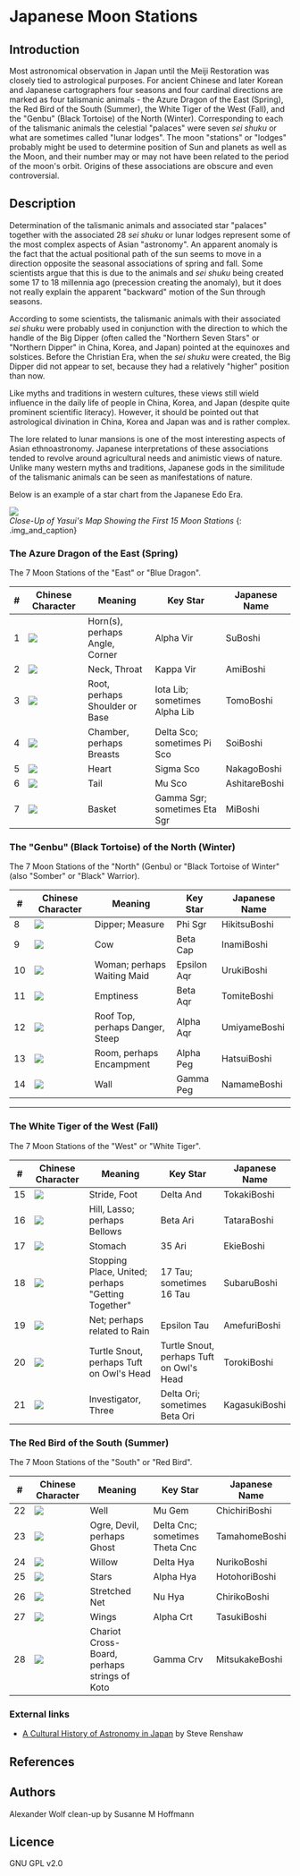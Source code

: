 # Japanese Moon Stations

## Introduction

Most astronomical observation in Japan until the Meiji Restoration was closely tied to astrological purposes. For ancient Chinese and later Korean and Japanese cartographers four seasons and four cardinal directions are marked as four talismanic animals - the Azure Dragon of the East (Spring), the Red Bird of the South (Summer), the White Tiger of the West (Fall), and the "Genbu" (Black Tortoise) of the North (Winter). Corresponding to each of the talismanic animals the celestial "palaces" were seven _sei shuku_ or what are sometimes called "lunar lodges". The moon "stations" or "lodges" probably might be used to determine position of Sun and planets as well as the Moon, and their number may or may not have been related to the period of the moon's orbit. Origins of these associations are obscure and even controversial.

## Description

Determination of the talismanic animals and associated star "palaces" together with the associated 28 _sei shuku_ or lunar lodges represent some of the most complex aspects of Asian "astronomy". An apparent anomaly is the fact that the actual positional path of the sun seems to move in a direction opposite the seasonal associations of spring and fall. Some scientists argue that this is due to the animals and _sei shuku_ being created some 17 to 18 millennia ago (precession creating the anomaly), but it does not really explain the apparent "backward" motion of the Sun through seasons.

According to some scientists, the talismanic animals with their associated _sei shuku_ were probably used in conjunction with the direction to which the handle of the Big Dipper (often called the "Northern Seven Stars" or "Northern Dipper" in China, Korea, and Japan) pointed at the equinoxes and solstices. Before the Christian Era, when the _sei shuku_ were created, the Big Dipper did not appear to set, because they had a relatively "higher" position than now. 

Like myths and traditions in western cultures, these views still wield influence in the daily life of people in China, Korea, and Japan (despite quite prominent scientific literacy). However, it should be pointed out that astrological divination in China, Korea and Japan was and is rather complex.

The lore related to lunar mansions is one of the most interesting aspects of Asian ethnoastronomy. Japanese interpretations of these associations tended to revolve around agricultural needs and animistic views of nature. Unlike many western myths and traditions, Japanese gods in the similitude of the talismanic animals can be seen as manifestations of nature.

Below is an example of a star chart from the Japanese Edo Era.

![](chart.webp)  
_Close-Up of Yasui's Map Showing the First 15 Moon Stations_ {: .img_and_caption}

### The Azure Dragon of the East (Spring)

The 7 Moon Stations of the "East" or "Blue Dragon".

 | # | Chinese Character | Meaning | Key Star | Japanese Name | 
 |---|----------------|--------------------------------|-----------|---------|
 | 1 | ![](mn01.webp) | Horn(s), perhaps Angle, Corner | Alpha Vir | SuBoshi | 
 | 2 | ![](mn02.webp) | Neck, Throat | Kappa Vir | AmiBoshi | 
 | 3 | ![](mn03.webp) | Root, perhaps Shoulder or Base | Iota Lib; sometimes Alpha Lib | TomoBoshi | 
 | 4 | ![](mn04.webp) | Chamber, perhaps Breasts | Delta Sco; sometimes Pi Sco | SoiBoshi | 
 | 5 | ![](mn05.webp) | Heart | Sigma Sco | NakagoBoshi | 
 | 6 | ![](mn06.webp) | Tail | Mu Sco | AshitareBoshi | 
 | 7 | ![](mn07.webp) | Basket | Gamma Sgr; sometimes Eta Sgr | MiBoshi | 


### The "Genbu" (Black Tortoise) of the North (Winter)

The 7 Moon Stations of the "North" (Genbu) or "Black Tortoise of Winter" (also "Somber" or "Black" Warrior).

 | # | Chinese Character | Meaning | Key Star | Japanese Name | 
 |---|----------------|-------------------|-----------|---------|
 | 8 | ![](mn08.webp) | Dipper; Measure | Phi Sgr | HikitsuBoshi | 
 | 9 | ![](mn09.webp) | Cow | Beta Cap | InamiBoshi | 
 | 10 | ![](mn10.webp) | Woman; perhaps Waiting Maid | Epsilon Aqr | UrukiBoshi | 
 | 11 | ![](mn11.webp) | Emptiness | Beta Aqr | TomiteBoshi | 
 | 12 | ![](mn12.webp) | Roof Top, perhaps Danger, Steep | Alpha Aqr | UmiyameBoshi | 
 | 13 | ![](mn13.webp) | Room, perhaps Encampment | Alpha Peg | HatsuiBoshi | 
 | 14 | ![](mn14.webp) | Wall | Gamma Peg | NamameBoshi | 
--------------------------


### The White Tiger of the West (Fall)

The 7 Moon Stations of the "West" or "White Tiger".

 | # | Chinese Character | Meaning | Key Star | Japanese Name | 
 |---|----------------|-------------------------|-----------|---------|
 | 15 | ![](mn15.webp) | Stride, Foot | Delta And | TokakiBoshi | 
 | 16 | ![](mn16.webp) | Hill, Lasso; perhaps Bellows | Beta Ari | TataraBoshi | 
 | 17 | ![](mn17.webp) | Stomach | 35 Ari | EkieBoshi | 
 | 18 | ![](mn18.webp) | Stopping Place, United; perhaps "Getting Together" | 17 Tau; sometimes 16 Tau | SubaruBoshi | 
 | 19 | ![](mn19.webp) | Net; perhaps related to Rain | Epsilon Tau | AmefuriBoshi | 
 | 20 | ![](mn20.webp) | Turtle Snout, perhaps Tuft on Owl's Head | Turtle Snout, perhaps Tuft on Owl's Head | TorokiBoshi | 
 | 21 | ![](mn21.webp) | Investigator, Three | Delta Ori; sometimes Beta Ori | KagasukiBoshi | 


### The Red Bird of the South (Summer)

The 7 Moon Stations of the "South" or "Red Bird".

 | # | Chinese Character | Meaning | Key Star | Japanese Name | 
 |---|----------------|----------------|-----------|---------|
 | 22 | ![](mn22.webp) | Well | Mu Gem | ChichiriBoshi | 
 | 23 | ![](mn23.webp) | Ogre, Devil, perhaps Ghost | Delta Cnc; sometimes Theta Cnc | TamahomeBoshi | 
 | 24 | ![](mn24.webp) | Willow | Delta Hya | NurikoBoshi | 
 | 25 | ![](mn25.webp) | Stars | Alpha Hya | HotohoriBoshi | 
 | 26 | ![](mn26.webp) | Stretched Net | Nu Hya | ChirikoBoshi | 
 | 27 | ![](mn27.webp) | Wings | Alpha Crt | TasukiBoshi | 
 | 28 | ![](mn28.webp) | Chariot Cross-Board, perhaps strings of Koto | Gamma Crv | MitsukakeBoshi | 


### External links

*   [A Cultural History of Astronomy in Japan](http://www.academia.edu/5293593/A_Cultural_History_of_Astronomy_in_Japan) by Steve Renshaw

## References



## Authors

Alexander Wolf
clean-up by Susanne M Hoffmann

## Licence

GNU GPL v2.0
